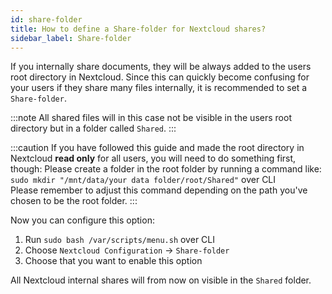 ```yaml
---
id: share-folder
title: How to define a Share-folder for Nextcloud shares?
sidebar_label: Share-folder
---
```


If you internally share documents, they will be always added to the users root directory in Nextcloud. Since this can quickly become confusing for your users if they share many files internally, it is recommended to set a `Share-folder`. 

:::note
All shared files will in this case not be visible in the users root directory but in a folder called `Shared`.
:::

:::caution
If you have followed this guide and made the root directory in Nextcloud **read only** for all users, you will need to do something first, though: Please create a folder in the root folder by running a command like:<br/>
`sudo mkdir "/mnt/data/your data folder/root/Shared"` over CLI<br/>
Please remember to adjust this command depending on the path you've chosen to be the root folder.
:::

Now you can configure this option:
1. Run `sudo bash /var/scripts/menu.sh` over CLI
1. Choose `Nextcloud Configuration` -> `Share-folder`
1. Choose that you want to enable this option

All Nextcloud internal shares will from now on visible in the `Shared` folder.
